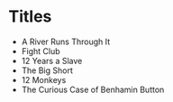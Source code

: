 # Titles

- A River Runs Through It
- Fight Club
- 12 Years a Slave
- The Big Short
- 12 Monkeys
- The Curious Case of Benhamin Button

